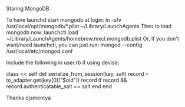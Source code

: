 Staring MongoDB

To have launchd start mongodb at login:
    ln -sfv /usr/local/opt/mongodb/*.plist ~/Library/LaunchAgents
Then to load mongodb now:
    launchctl load ~/Library/LaunchAgents/homebrew.mxcl.mongodb.plist
Or, if you don't want/need launchctl, you can just run:
    mongod --config /usr/local/etc/mongod.conf

Include the following in user.rb if using devise:

class << self
  def serialize_from_session(key, salt)
    record = to_adapter.get(key[0]["$oid"])
    record if record && record.authenticatable_salt == salt
  end
end

Thanks djsmentya